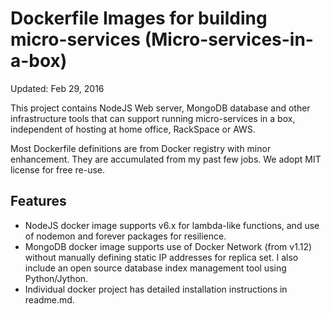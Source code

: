 # Dockerfile Images for building micro-services (Micro-services-in-a-box)
Updated: Feb 29, 2016

This project contains NodeJS Web server, MongoDB database and other infrastructure tools that can support running micro-services in a box, independent of hosting at home office, RackSpace or AWS.

Most Dockerfile definitions are from Docker registry with minor enhancement. They are accumulated from my past few jobs.  We adopt MIT license for free re-use.

## Features
* NodeJS docker image supports v6.x for lambda-like functions, and use of nodemon and forever packages for resilience.
* MongoDB docker image supports use of Docker Network (from v1.12) without manually defining static IP addresses for replica set. I also include an open source database index management tool using Python/Jython.
* Individual docker project has detailed installation instructions in readme.md.


